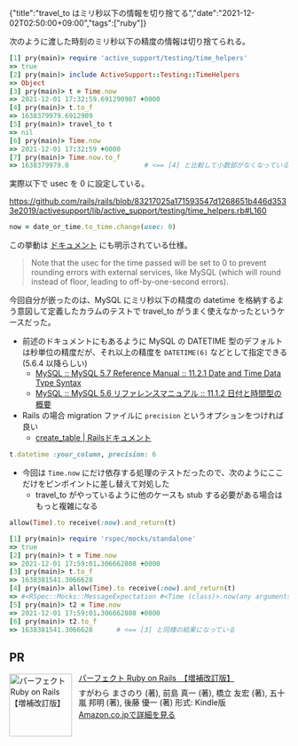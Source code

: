 {"title":"travel_to はミリ秒以下の情報を切り捨てる","date":"2021-12-02T02:50:00+09:00","tags":["ruby"]}

次のように渡した時刻のミリ秒以下の精度の情報は切り捨てられる。

```ruby
[1] pry(main)> require 'active_support/testing/time_helpers'
=> true
[2] pry(main)> include ActiveSupport::Testing::TimeHelpers
=> Object
[3] pry(main)> t = Time.now
=> 2021-12-01 17:32:59.691290907 +0000
[4] pry(main)> t.to_f
=> 1638379979.6912909
[5] pry(main)> travel_to t
=> nil
[6] pry(main)> Time.now
=> 2021-12-01 17:32:59 +0000
[7] pry(main)> Time.now.to_f
=> 1638379979.0                   # <== [4] と比較して小数部がなくなっている
```

実際以下で usec を 0 に設定している。

https://github.com/rails/rails/blob/83217025a171593547d1268651b446d3533e2019/activesupport/lib/active_support/testing/time_helpers.rb#L160

```ruby
now = date_or_time.to_time.change(usec: 0)
```

この挙動は [ドキュメント](https://api.rubyonrails.org/classes/ActiveSupport/Testing/TimeHelpers.html#method-i-travel_to) にも明示されている仕様。

> Note that the usec for the time passed will be set to 0 to prevent rounding errors with external services, like MySQL (which will round instead of floor, leading to off-by-one-second errors).

今回自分が嵌ったのは、MySQL にミリ秒以下の精度の datetime を格納するよう意図して定義したカラムのテストで travel_to がうまく使えなかったというケースだった。

- 前述のドキュメントにもあるように MySQL の DATETIME 型のデフォルトは秒単位の精度だが、それ以上の精度を `DATETIME(6)` などとして指定できる (5.6.4 以降らしい)
    - [MySQL :: MySQL 5\.7 Reference Manual :: 11\.2\.1 Date and Time Data Type Syntax](https://dev.mysql.com/doc/refman/5.7/en/date-and-time-type-syntax.html)
    - [MySQL :: MySQL 5\.6 リファレンスマニュアル :: 11\.1\.2 日付と時間型の概要](https://dev.mysql.com/doc/refman/5.6/ja/date-and-time-type-overview.html)
- Rails の場合 migration ファイルに `precision` というオプションをつければ良い
    - [create\_table \| Railsドキュメント](https://railsdoc.com/page/create_table)

```ruby
t.datetime :your_column, precision: 6
```

- 今回は `Time.now` にだけ依存する処理のテストだったので、次のようにここだけをピンポイントに差し替えて対処した
    - travel_to がやっているように他のケースも stub する必要がある場合はもっと複雑になる

```ruby
allow(Time).to receive(:now).and_return(t)
```

```ruby
[1] pry(main)> require 'rspec/mocks/standalone'
=> true
[2] pry(main)> t = Time.now
=> 2021-12-01 17:59:01.306662808 +0000
[3] pry(main)> t.to_f
=> 1638381541.3066628
[4] pry(main)> allow(Time).to receive(:now).and_return(t)
=> #<RSpec::Mocks::MessageExpectation #<Time (class)>.now(any arguments)>
[5] pry(main)> t2 = Time.now
=> 2021-12-01 17:59:01.306662808 +0000
[6] pry(main)> t2.to_f
=> 1638381541.3066628      # <== [3] と同様の結果になっている
```

## PR

<div class="amazlet-box" style="margin-bottom:0px;"><div class="amazlet-image" style="float:left;margin:0px 12px 1px 0px;"><a href="http://www.amazon.co.jp/exec/obidos/ASIN/B08D3DW7LP/pleasesleep-22/ref=nosim/" name="amazletlink" target="_blank"><img src="https://m.media-amazon.com/images/I/51hCV4olz-L.jpg" alt="パーフェクト Ruby on Rails　【増補改訂版】" style="border: none; width: 113px;" /></a></div><div class="amazlet-info" style="line-height:120%; margin-bottom: 10px"><div class="amazlet-name" style="margin-bottom:10px;line-height:120%"><a href="http://www.amazon.co.jp/exec/obidos/ASIN/B08D3DW7LP/pleasesleep-22/ref=nosim/" name="amazletlink" target="_blank">パーフェクト Ruby on Rails　【増補改訂版】</a></div><div class="amazlet-detail">すがわら まさのり  (著), 前島 真一  (著), 橋立 友宏 (著), 五十嵐 邦明  (著), 後藤 優一 (著)  形式: Kindle版<br/></div><div class="amazlet-sub-info" style="float: left;"><div class="amazlet-link" style="margin-top: 5px"><a href="http://www.amazon.co.jp/exec/obidos/ASIN/B08D3DW7LP/pleasesleep-22/ref=nosim/" name="amazletlink" target="_blank">Amazon.co.jpで詳細を見る</a></div></div></div><div class="amazlet-footer" style="clear: left"></div></div>
